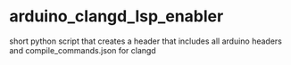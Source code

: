 # arduino_clangd_lsp_enabler
short python script that creates a header that includes all arduino headers and compile_commands.json for clangd
